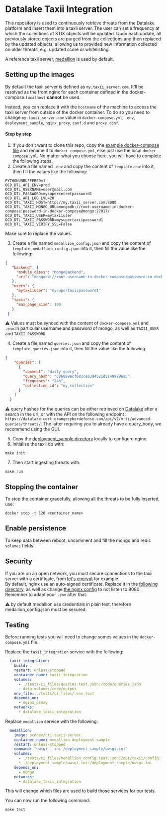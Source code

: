 # Datalake Taxii Integration

 This repository is used to continuously retrieve threats from the Datalake platform and insert them into a taxii server. The user can set a frequency at which the collections of STIX objects will be updated. Upon each update, all previously stored objects are purged from the collections and then replaced by the updated objects, allowing us to provided new information collected on older threats, e.g. updated score or whitelisting.

A reference taxii server, [medallion](https://github.com/oasis-open/cti-taxii-server/) is used by default.

## Setting up the images

By default the taxii server is defined as `my.taxii_server.com`. It'll be resolved as the front nginx for each container defined in the docker-compose.`localhost` __cannot__ be used.

Instead, you can replace it with the `hostname` of the machine to access the taxii server from outside of the docker container. To do so you need to change `my.taxii_server.com` value in `docker-compose.yml`, `.env`, `deployment_sample`, `nginx_proxy`, `conf.d` and `proxy.conf`.

#### Step by step

1. If you don't want to clone this repo, copy the [example docker-compose file](docker-compose.yml.example) and rename it to `docker-compose.yml`, else just use the local `docker-compose.yml`. No matter what you choose here, you will have to complete the following steps.
2. Create a file named `.env` and copy the content of `template.env` into it, then fill the values like the following:

```
PYTHONUNBUFFERED=1
OCD_DTL_API_ENV=prod
OCD_DTL_USERNAME=user@mail.com
OCD_DTL_PASSWORD=mysupersecretpassword1
OCD_DTL_API_LOG_LVL=20
OCD_DTL_TAXII_HOST=http://my.taxii_server.com:8080
OCD_DTL_TAXII_MONGO_URL=mongodb://root-username-in-docker-compose:password-in-docker-compose@mongo:27017/
OCD_DTL_TAXII_USER=mytaxiiuser
OCD_DTL_TAXII_PASSWORD=mysupertaxiipassword1
OCD_DTL_TAXII_VERIFY_SSL=False
```

Make sure to replace the values.

3. Create a file named `medallion_config.json` and copy the content of `template_medallion_config.json` into it, then fill the value like the following:

 ```json
 {
    "backend": {
      "module_class": "MongoBackend",
      "uri": "mongodb://root-username-in-docker-compose:password-in-docker-compose@mongo:27017/"
    },
    "users": {
      "mytaxiiuser": "mysupertaxiipassword1"
    },
    "taxii": {
      "max_page_size": 100
    }
  }
 ```

:warning: Values must be synced with the content of `docker-compose.yml` and `.env`.In particular username and password of mongo, as well as `TAXII_USER` and `TAXII_PASSWORD`.

4. Create a file named `queries.json` and copy the content of `template_queries.json` into it, then fill the value like the following:

```json
{
    "queries": [
      {
        "comment": "daily query",
        "query_hash": "c86898ecf681cea394521d51499296a5",
        "frequency": "24h",
        "collection_id": "my_collection"
      }
    ]
  }
```

:warning: query hashes for the queries can be either retrieved on [Datalake](https://datalake.cert.orangecyberdefense.com/gui/) after a search in the url, or with the API on the following endpoint : `https://datalake.cert.orangecyberdefense.com/api/v2/mrti/advanced-queries/threats/`. The latter requiring you to already have a query_body, we recommend using the GUI.

5. Copy the [deployment_sample directory](deployment_sample) locally to configure nginx.  
6. Initialise the taxii db with:

```shell
make init
```

7. Then start ingesting threats with:

```shell
make run
```

## Stopping the container

To stop the container gracefully, allowing all the threats to be fully inserted, use:

```shell
docker stop -t 120 <container_name>
```

## Enable persistence

To keep data between reboot, uncomment and fill the mongo and redis `volumes` fields.

## Security

If you are on an open network, you must secure connections to the taxii server with a certificate, from [let's encrypt](https://letsencrypt.org/) for example.  
By default, nginx use an auto-signed certificate. Replace it in the [following directory](deployment_sample/certs), as well as change [the nginx config](deployment_sample/nginx_proxy/conf.d/proxy.conf) to not listen to 8080.  
Remember to adapt your `.env` after that.

:warning: by default medallion use credentials in plain text, therefore medallion_config.json must be secured.

## Testing

Before running tests you will need to change somes values in the `docker-compose.yml` file.

Replace the `taxii_integration` service with the following:

```yml
  taxii_integration:
    build: .
    restart: unless-stopped
    container_name: taxii_integration
    volumes:
      - ./tests/ci_files/queries.test.json:/code/queries.json
      - data_volume:/code/output
    env_file: ./tests/ci_files/.env.test
    depends_on:
      - nginx_proxy
    networks:
      - datalake_taxii_integration
```

Replace `medallion` service with the following:

```yml
  medallion:
    image: ocddev/cti-taxii-server
    container_name: medallion-deployment-sample
    restart: unless-stopped
    command: "uwsgi --ini /deployment_sample/uwsgi.ini"
    volumes:
      - ./tests/ci_files/medallion_config.test.json:/opt/taxii/config.json
      - ./deployment_sample/uwsgi.ini:/deployment_sample/uwsgi.ini
    depends_on:
      - mongo
    networks:
      - datalake_taxii_integration
```

This will change which files are used to build those services for our tests.

You can now run the following command:

```shell
make test
```
